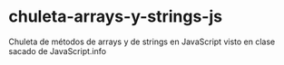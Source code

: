 # chuleta-arrays-y-strings-js
Chuleta de métodos de arrays y de strings en JavaScript visto en clase sacado de JavaScript.info 
